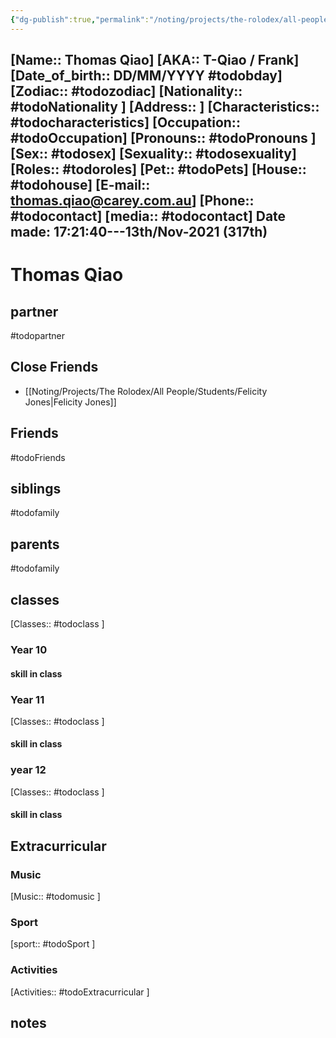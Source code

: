 ```yaml
---
{"dg-publish":true,"permalink":"/noting/projects/the-rolodex/all-people/students/thomas-qiao/","dgHomeLink":true,"dgPassFrontmatter":false}
---
```


[Name:: Thomas Qiao]
[AKA:: T-Qiao / Frank]
[Date_of_birth:: DD/MM/YYYY #todobday] 
[Zodiac:: #todozodiac] 
[Nationality:: #todoNationality ]
[Address:: ]
[Characteristics::  #todocharacteristics]
[Occupation:: #todoOccupation]
[Pronouns:: #todoPronouns ]
[Sex:: #todosex]
[Sexuality:: #todosexuality]
[Roles:: #todoroles]
[Pet:: #todoPets]
[House:: #todohouse]
[E-mail:: <thomas.qiao@carey.com.au>]
[Phone:: #todocontact]
[media:: #todocontact]
Date made: 17:21:40---13th/Nov-2021 (317th) 
---
# Thomas Qiao
## partner
#todopartner
## Close Friends
- [[Noting/Projects/The Rolodex/All People/Students/Felicity Jones|Felicity Jones]]
## Friends
#todoFriends
## siblings
#todofamily
## parents
#todofamily
## classes
[Classes:: #todoclass ]
### Year 10
#### skill in class
### Year 11
[Classes:: #todoclass ]
#### skill in class
### year 12
[Classes:: #todoclass ]
#### skill in class
## Extracurricular
### Music
[Music:: #todomusic ]
### Sport
[sport:: #todoSport ]
### Activities
[Activities:: #todoExtracurricular ]
## notes
